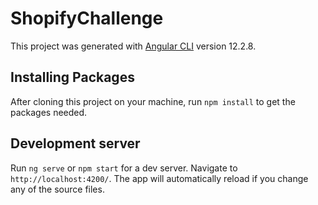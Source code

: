 # ShopifyChallenge

This project was generated with [Angular CLI](https://github.com/angular/angular-cli) version 12.2.8.

## Installing Packages

After cloning this project on your machine, run `npm install` to get the packages needed.

## Development server

Run `ng serve` or `npm start` for a dev server. Navigate to `http://localhost:4200/`. The app will automatically reload if you change any of the source files.


